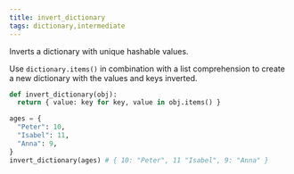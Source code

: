```yaml
---
title: invert_dictionary
tags: dictionary,intermediate
---
```


Inverts a dictionary with unique hashable values.

Use `dictionary.items()` in combination with a list comprehension to create a new dictionary with the values and keys inverted.

```py
def invert_dictionary(obj):
  return { value: key for key, value in obj.items() }
```

```py
ages = {
  "Peter": 10,
  "Isabel": 11,
  "Anna": 9,
}
invert_dictionary(ages) # { 10: "Peter", 11 "Isabel", 9: "Anna" }
```
